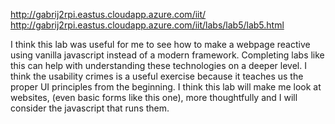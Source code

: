 http://gabrij2rpi.eastus.cloudapp.azure.com/iit/
http://gabrij2rpi.eastus.cloudapp.azure.com/iit/labs/lab5/lab5.html

I think this lab was useful for me to see how to make a webpage reactive using vanilla javascript instead of a modern framework. Completing labs like this can help with understanding these technologies on a deeper level. I think the usability crimes is a useful exercise because it teaches us the proper UI principles from the beginning. I think this lab will make me look at websites, (even basic forms like this one), more thoughtfully and I will consider the javascript that runs them.
